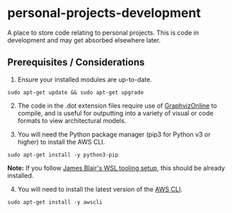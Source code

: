 # personal-projects-development
A place to store code relating to personal projects. This is code in development and may get absorbed elsewhere later.

## Prerequisites / Considerations
1. Ensure your installed modules are up-to-date.

```sudo apt-get update && sudo apt-get upgrade```

2. The code in the .dot extension files require use of [GraphvizOnline](https://dreampuf.github.io/GraphvizOnline/) to compile, and is useful for outputting into a variety of visual or code formats to view architectural models.

3. You will need the Python package manager (pip3 for Python v3 or higher) to install the AWS CLI.

```sudo apt-get install -y python3-pip```

**Note:** If you follow [James Blair's WSL tooling setup](https://github.com/jmhbnz/tooling/blob/master/wsl-setup.org), this should be already installed.

4. You will need to install the latest version of the [AWS CLI](https://github.com/aws/aws-cli).

```sudo apt-get install -y awscli ```


